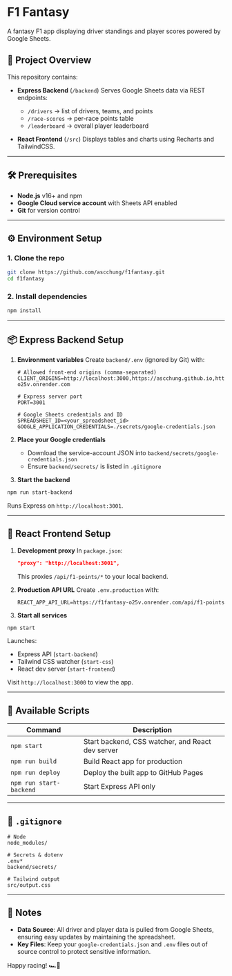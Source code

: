 # F1 Fantasy

A fantasy F1 app displaying driver standings and player scores powered by Google Sheets.

## 🚀 Project Overview

This repository contains:

* **Express Backend** (`/backend`)
  Serves Google Sheets data via REST endpoints:

  * `/drivers` → list of drivers, teams, and points
  * `/race-scores` → per-race points table
  * `/leaderboard` → overall player leaderboard

* **React Frontend** (`/src`)
  Displays tables and charts using Recharts and TailwindCSS.

---

## 🛠️ Prerequisites

* **Node.js** v16+ and npm
* **Google Cloud service account** with Sheets API enabled
* **Git** for version control

---

## ⚙️ Environment Setup

### 1. Clone the repo

```bash
git clone https://github.com/ascchung/f1fantasy.git
cd f1fantasy
```

### 2. Install dependencies

```bash
npm install
```

---

## 📦 Express Backend Setup

1. **Environment variables**
   Create `backend/.env` (ignored by Git) with:

   ```dotenv
   # Allowed front-end origins (comma-separated)
   CLIENT_ORIGINS=http://localhost:3000,https://ascchung.github.io,https://f1fantasy-o25v.onrender.com

   # Express server port
   PORT=3001

   # Google Sheets credentials and ID
   SPREADSHEET_ID=<your_spreadsheet_id>
   GOOGLE_APPLICATION_CREDENTIALS=./secrets/google-credentials.json
   ```

2. **Place your Google credentials**

   * Download the service-account JSON into `backend/secrets/google-credentials.json`
   * Ensure `backend/secrets/` is listed in `.gitignore`

3. **Start the backend**

```bash
npm run start-backend
```

Runs Express on `http://localhost:3001`.

---

## 🎨 React Frontend Setup

1. **Development proxy**
   In `package.json`:

   ```json
   "proxy": "http://localhost:3001",
   ```

   This proxies `/api/f1-points/*` to your local backend.

2. **Production API URL**
   Create `.env.production` with:

   ```dotenv
   REACT_APP_API_URL=https://f1fantasy-o25v.onrender.com/api/f1-points
   ```

3. **Start all services**

```bash
npm start
```

Launches:

* Express API (`start-backend`)
* Tailwind CSS watcher (`start-css`)
* React dev server (`start-frontend`)

Visit `http://localhost:3000` to view the app.

---

## 🔧 Available Scripts

| Command                 | Description                                      |
| ----------------------- | ------------------------------------------------ |
| `npm start`             | Start backend, CSS watcher, and React dev server |
| `npm run build`         | Build React app for production                   |
| `npm run deploy`        | Deploy the built app to GitHub Pages             |
| `npm run start-backend` | Start Express API only                           |

---

## 📂 `.gitignore`

```
# Node
node_modules/

# Secrets & dotenv
.env*
backend/secrets/

# Tailwind output
src/output.css
```

---

## 📖 Notes

* **Data Source**: All driver and player data is pulled from Google Sheets, ensuring easy updates by maintaining the spreadsheet.
* **Key Files**: Keep your `google-credentials.json` and `.env` files out of source control to protect sensitive information.

Happy racing! 🏎️🎉
